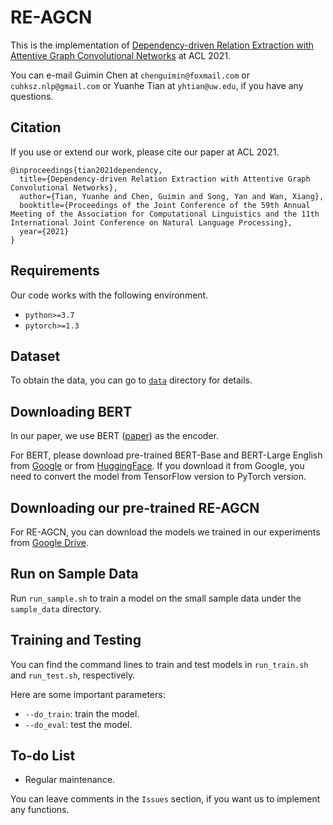 # RE-AGCN

This is the implementation of [Dependency-driven Relation Extraction with Attentive Graph Convolutional Networks](https://aclanthology.org/2021.acl-long.344/) at ACL 2021.

You can e-mail Guimin Chen at `chenguimin@foxmail.com` or `cuhksz.nlp@gmail.com` or Yuanhe Tian at `yhtian@uw.edu`, if you have any questions.

## Citation

If you use or extend our work, please cite our paper at ACL 2021.

```
@inproceedings{tian2021dependency,
  title={Dependency-driven Relation Extraction with Attentive Graph Convolutional Networks},
  author={Tian, Yuanhe and Chen, Guimin and Song, Yan and Wan, Xiang},
  booktitle={Proceedings of the Joint Conference of the 59th Annual Meeting of the Association for Computational Linguistics and the 11th International Joint Conference on Natural Language Processing},
  year={2021}
}
```

## Requirements

Our code works with the following environment.
* `python>=3.7`
* `pytorch>=1.3`

## Dataset

To obtain the data, you can go to [`data`](./data) directory for details.

## Downloading BERT 

In our paper, we use BERT ([paper](https://www.aclweb.org/anthology/N19-1423/)) as the encoder.

For BERT, please download pre-trained BERT-Base and BERT-Large English from [Google](https://github.com/google-research/bert) or from [HuggingFace](https://s3.amazonaws.com/models.huggingface.co/bert/bert-base-chinese.tar.gz). If you download it from Google, you need to convert the model from TensorFlow version to PyTorch version.

## Downloading our pre-trained RE-AGCN

For RE-AGCN, you can download the models we trained in our experiments from [Google Drive](https://drive.google.com/drive/folders/1HoVc4y8tZNm7h9MorqgIvRJo64qL_0HM?usp=sharing).

## Run on Sample Data

Run `run_sample.sh` to train a model on the small sample data under the `sample_data` directory.

## Training and Testing

You can find the command lines to train and test models in `run_train.sh` and `run_test.sh`, respectively.

Here are some important parameters:

* `--do_train`: train the model.
* `--do_eval`: test the model.

## To-do List

* Regular maintenance.

You can leave comments in the `Issues` section, if you want us to implement any functions.

